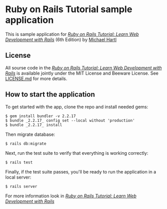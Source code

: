 # Ruby on Rails Tutorial  sample application

This is sample application for 
[*Ruby on Rails Tutorial: Learn Web Development with Rails*](https://railstutorial.org/)
(6th Edition)
by [Michael Hartl](https://www.michaelhartl.com/)

## License

All sourse code in the [*Ruby on Rails Tutorial: Learn Web Development with Rails*](https://railstutorial.org/) is available jointly under the MIT License and Beeware License. See [LICENSE.md](LICENSE.md) for more details.

## How to start the application

To get started with the app, clone the repo and install needed gems:
```
$ gem install bundler -v 2.2.17
$ bundle _2.2.17_ config set --local without 'production'
$ bundle _2.2.17_ install
```

Then migrate database:
```
$ rails db:migrate
```

Next, run the test suite to verify that everything is working correctly:
```
$ rails test
```

Finally, if the test suite passes, you'll be ready to run the application in a local server:
```
$ rails server
```

For more information look in 
[*Ruby on Rails Tutorial: Learn Web Development with Rails*](https://railstutorial.org/book )